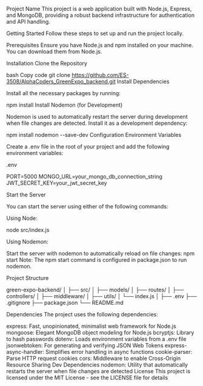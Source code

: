 Project Name
This project is a web application built with Node.js, Express, and MongoDB, providing a robust backend infrastructure for authentication and API handling.

Getting Started
Follow these steps to set up and run the project locally.

Prerequisites
Ensure you have Node.js and npm installed on your machine. You can download them from Node.js.

Installation
Clone the Repository

bash
Copy code
git clone https://github.com/ES-3508/AlphaCoders_GreenExpo_backend.git
Install Dependencies

Install all the necessary packages by running:


npm install
Install Nodemon (for Development)

Nodemon is used to automatically restart the server during development when file changes are detected. Install it as a development dependency:


npm install nodemon --save-dev
Configuration
Environment Variables

Create a .env file in the root of your project and add the following environment variables:

.env

PORT=5000
MONGO_URL=your_mongo_db_connection_string
JWT_SECRET_KEY=your_jwt_secret_key


Start the Server

You can start the server using either of the following commands:

Using Node:


node src/index.js

Using Nodemon:

Start the server with nodemon to automatically reload on file changes:
npm start
Note: The npm start command is configured in package.json to run nodemon.

Project Structure

green-expo-backend/
│
├── src/
│   ├── models/
│   ├── routes/
│   ├── controllers/
│   ├── middleware/
│   ├── utils/
│   └── index.js
│
├── .env
├── .gitignore
├── package.json
└── README.md


Dependencies
The project uses the following dependencies:

express: Fast, unopinionated, minimalist web framework for Node.js
mongoose: Elegant MongoDB object modeling for Node.js
bcryptjs: Library to hash passwords
dotenv: Loads environment variables from a .env file
jsonwebtoken: For generating and verifying JSON Web Tokens
express-async-handler: Simplifies error handling in async functions
cookie-parser: Parse HTTP request cookies
cors: Middleware to enable Cross-Origin Resource Sharing
Dev Dependencies
nodemon: Utility that automatically restarts the server when file changes are detected
License
This project is licensed under the MIT License - see the LICENSE file for details